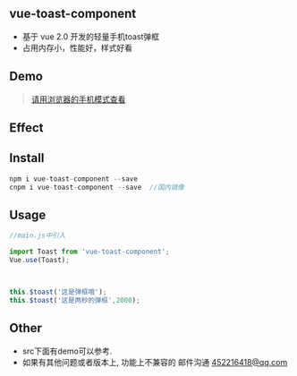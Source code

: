 ## vue-toast-component
* 基于 vue 2.0 开发的轻量手机toast弹框
* 占用内存小，性能好，样式好看

## Demo
> [请用浏览器的手机模式查看](https://zwhgithub.github.io/vue-toast/dist/#/)


## Effect
<!-- ![效果](https://qiniu.epipe.cn/5465939501580804096?imageView2/1/w/320/h/568) -->


## Install
```javascript
npm i vue-toast-component --save
cnpm i vue-toast-component --save  //国内镜像
```

##  Usage
```javascript
//main.js中引入

import Toast from 'vue-toast-component';
Vue.use(Toast);



this.$toast('这是弹框哦');
this.$toast('这是两秒的弹框',2000);
```


## Other
* src下面有demo可以参考.
* 如果有其他问题或者版本上, 功能上不兼容的 邮件沟通 452216418@qq.com